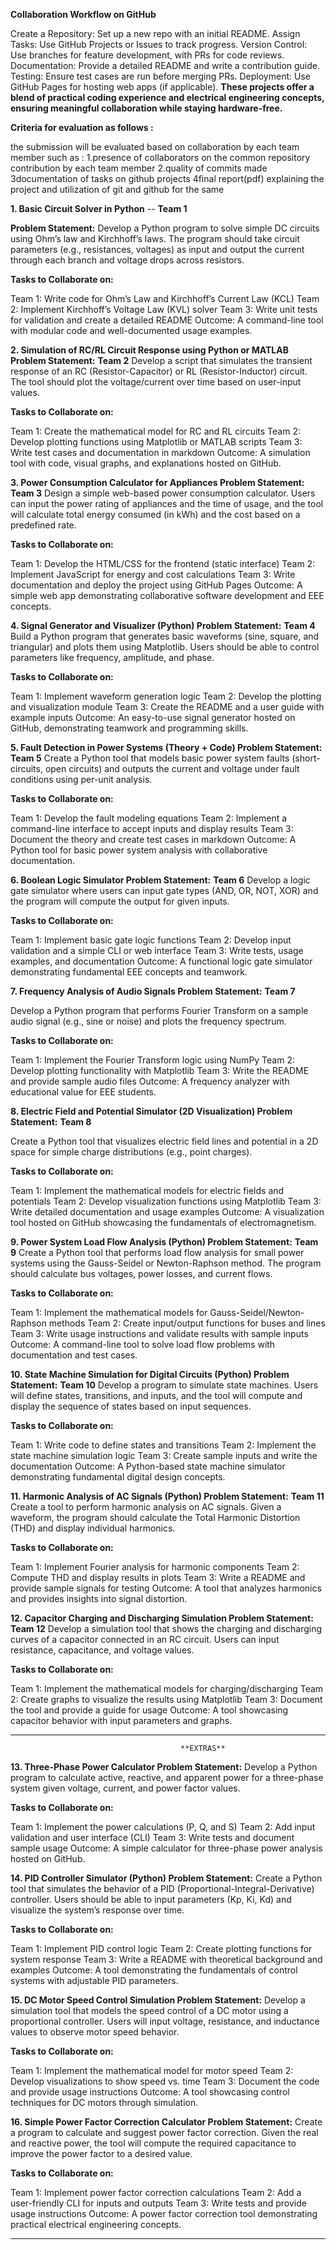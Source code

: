 **Collaboration Workflow on GitHub**

Create a Repository: Set up a new repo with an initial README.
Assign Tasks: Use GitHub Projects or Issues to track progress.
Version Control: Use branches for feature development, with PRs for code reviews.
Documentation: Provide a detailed README and write a contribution guide.
Testing: Ensure test cases are run before merging PRs.
Deployment: Use GitHub Pages for hosting web apps (if applicable).
**These projects offer a blend of practical coding experience and electrical engineering concepts, ensuring meaningful collaboration while staying hardware-free.**


**Criteria for evaluation as follows :**

the submission will be evaluated based on collaboration by each team member such as :
1.presence of collaborators on the common repository 
contribution by each team member
2.quality of commits made
3documentation of tasks on github projects
4final report(pdf) explaining the project and utilization of git and github for the same




**1. Basic Circuit Solver in Python** -- **Team 1**

**Problem Statement:**
Develop a Python program to solve simple DC circuits using Ohm’s law and Kirchhoff’s laws. The program should take circuit parameters (e.g., resistances, voltages) as input and output the current through each branch and voltage drops across resistors.

**Tasks to Collaborate on:**

Team 1: Write code for Ohm’s Law and Kirchhoff’s Current Law (KCL)
Team 2: Implement Kirchhoff’s Voltage Law (KVL) solver
Team 3: Write unit tests for validation and create a detailed README
Outcome: A command-line tool with modular code and well-documented usage examples.

**2. Simulation of RC/RL Circuit Response using Python or MATLAB
Problem Statement:**  **Team 2**
Develop a script that simulates the transient response of an RC (Resistor-Capacitor) or RL (Resistor-Inductor) circuit. The tool should plot the voltage/current over time based on user-input values.

**Tasks to Collaborate on:**

Team 1: Create the mathematical model for RC and RL circuits
Team 2: Develop plotting functions using Matplotlib or MATLAB scripts
Team 3: Write test cases and documentation in markdown
Outcome: A simulation tool with code, visual graphs, and explanations hosted on GitHub.

**3. Power Consumption Calculator for Appliances
Problem Statement:**  **Team 3**
Design a simple web-based power consumption calculator. Users can input the power rating of appliances and the time of usage, and the tool will calculate total energy consumed (in kWh) and the cost based on a predefined rate.

**Tasks to Collaborate on:**

Team 1: Develop the HTML/CSS for the frontend (static interface)
Team 2: Implement JavaScript for energy and cost calculations
Team 3: Write documentation and deploy the project using GitHub Pages
Outcome: A simple web app demonstrating collaborative software development and EEE concepts.

**4. Signal Generator and Visualizer (Python)
Problem Statement:**  **Team 4**
Build a Python program that generates basic waveforms (sine, square, and triangular) and plots them using Matplotlib. Users should be able to control parameters like frequency, amplitude, and phase.

**Tasks to Collaborate on:**

Team 1: Implement waveform generation logic
Team 2: Develop the plotting and visualization module
Team 3: Create the README and a user guide with example inputs
Outcome: An easy-to-use signal generator hosted on GitHub, demonstrating teamwork and programming skills.

**5. Fault Detection in Power Systems (Theory + Code)
Problem Statement:**  **Team 5**
Create a Python tool that models basic power system faults (short-circuits, open circuits) and outputs the current and voltage under fault conditions using per-unit analysis.

**Tasks to Collaborate on:**

Team 1: Develop the fault modeling equations
Team 2: Implement a command-line interface to accept inputs and display results
Team 3: Document the theory and create test cases in markdown
Outcome: A Python tool for basic power system analysis with collaborative documentation.

**6. Boolean Logic Simulator
Problem Statement:**  **Team 6**
Develop a logic gate simulator where users can input gate types (AND, OR, NOT, XOR) and the program will compute the output for given inputs.

**Tasks to Collaborate on:**

Team 1: Implement basic gate logic functions
Team 2: Develop input validation and a simple CLI or web interface
Team 3: Write tests, usage examples, and documentation
Outcome: A functional logic gate simulator demonstrating fundamental EEE concepts and teamwork.

**7. Frequency Analysis of Audio Signals
Problem Statement:**  **Team 7**
 
Develop a Python program that performs Fourier Transform on a sample audio signal (e.g., sine or noise) and plots the frequency spectrum.

**Tasks to Collaborate on:**

Team 1: Implement the Fourier Transform logic using NumPy
Team 2: Develop plotting functionality with Matplotlib
Team 3: Write the README and provide sample audio files
Outcome: A frequency analyzer with educational value for EEE students.

**8. Electric Field and Potential Simulator (2D Visualization)
Problem Statement:**  **Team 8**

Create a Python tool that visualizes electric field lines and potential in a 2D space for simple charge distributions (e.g., point charges).

**Tasks to Collaborate on:**

Team 1: Implement the mathematical models for electric fields and potentials
Team 2: Develop visualization functions using Matplotlib
Team 3: Write detailed documentation and usage examples
Outcome: A visualization tool hosted on GitHub showcasing the fundamentals of electromagnetism.




**9. Power System Load Flow Analysis (Python)
Problem Statement:**  **Team 9**
Create a Python tool that performs load flow analysis for small power systems using the Gauss-Seidel or Newton-Raphson method. The program should calculate bus voltages, power losses, and current flows.

**Tasks to Collaborate on:**

Team 1: Implement the mathematical models for Gauss-Seidel/Newton-Raphson methods
Team 2: Create input/output functions for buses and lines
Team 3: Write usage instructions and validate results with sample inputs
Outcome: A command-line tool to solve load flow problems with documentation and test cases.

**10. State Machine Simulation for Digital Circuits (Python)
Problem Statement:**  **Team 10**
Develop a program to simulate state machines. Users will define states, transitions, and inputs, and the tool will compute and display the sequence of states based on input sequences.

**Tasks to Collaborate on:**

Team 1: Write code to define states and transitions
Team 2: Implement the state machine simulation logic
Team 3: Create sample inputs and write the documentation
Outcome: A Python-based state machine simulator demonstrating fundamental digital design concepts.

**11. Harmonic Analysis of AC Signals (Python)
Problem Statement:** **Team 11**
Create a tool to perform harmonic analysis on AC signals. Given a waveform, the program should calculate the Total Harmonic Distortion (THD) and display individual harmonics.

**Tasks to Collaborate on:**

Team 1: Implement Fourier analysis for harmonic components
Team 2: Compute THD and display results in plots
Team 3: Write a README and provide sample signals for testing
Outcome: A tool that analyzes harmonics and provides insights into signal distortion.

**12. Capacitor Charging and Discharging Simulation
Problem Statement:** **Team 12**
Develop a simulation tool that shows the charging and discharging curves of a capacitor connected in an RC circuit. Users can input resistance, capacitance, and voltage values.

**Tasks to Collaborate on:**

Team 1: Implement the mathematical models for charging/discharging
Team 2: Create graphs to visualize the results using Matplotlib
Team 3: Document the tool and provide a guide for usage
Outcome: A tool showcasing capacitor behavior with input parameters and graphs.



--------------------------------------------------------------------------------------------------------------------------
                                          **EXTRAS**
**13. Three-Phase Power Calculator
Problem Statement:**
Develop a Python program to calculate active, reactive, and apparent power for a three-phase system given voltage, current, and power factor values.

**Tasks to Collaborate on:**

Team 1: Implement the power calculations (P, Q, and S)
Team 2: Add input validation and user interface (CLI)
Team 3: Write tests and document sample usage
Outcome: A simple calculator for three-phase power analysis hosted on GitHub.

**14. PID Controller Simulator (Python)
Problem Statement:**
Create a Python tool that simulates the behavior of a PID (Proportional-Integral-Derivative) controller. Users should be able to input parameters (Kp, Ki, Kd) and visualize the system’s response over time.

**Tasks to Collaborate on:**

Team 1: Implement PID control logic
Team 2: Create plotting functions for system response
Team 3: Write a README with theoretical background and examples
Outcome: A tool demonstrating the fundamentals of control systems with adjustable PID parameters.

**15. DC Motor Speed Control Simulation
Problem Statement:**
Develop a simulation tool that models the speed control of a DC motor using a proportional controller. Users will input voltage, resistance, and inductance values to observe motor speed behavior.

**Tasks to Collaborate on:**

Team 1: Implement the mathematical model for motor speed
Team 2: Develop visualizations to show speed vs. time
Team 3: Document the code and provide usage instructions
Outcome: A tool showcasing control techniques for DC motors through simulation.

**16. Simple Power Factor Correction Calculator
Problem Statement:**
Create a program to calculate and suggest power factor correction. Given the real and reactive power, the tool will compute the required capacitance to improve the power factor to a desired value.

**Tasks to Collaborate on:**

Team 1: Implement power factor correction calculations
Team 2: Add a user-friendly CLI for inputs and outputs
Team 3: Write tests and provide usage instructions
Outcome: A power factor correction tool demonstrating practical electrical engineering concepts.

****************************************************************************************************************************








